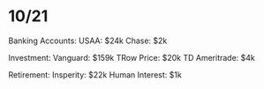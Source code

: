 # 10/21

Banking Accounts:
USAA: $24k
Chase: $2k

Investment:
Vanguard: $159k
TRow Price: $20k
TD Ameritrade: $4k

Retirement:
Insperity: $22k
Human Interest: $1k